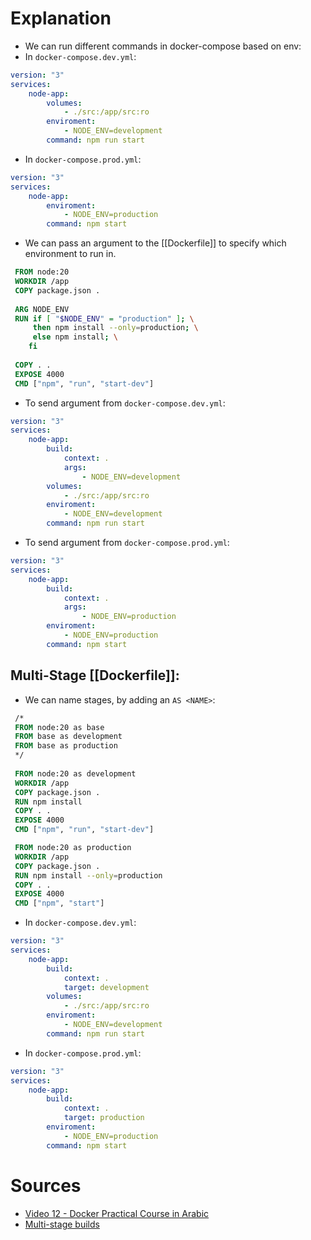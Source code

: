 # Explanation

- We can run different commands in docker-compose based on env:
- In `docker-compose.dev.yml`:
```docker-compose.yml
version: "3"
services:
	node-app: 
		volumes:
			- ./src:/app/src:ro
		enviroment:
			- NODE_ENV=development
		command: npm run start
```
-  In `docker-compose.prod.yml`:
```docker-compose.yml
version: "3"
services:
	node-app: 
		enviroment:
			- NODE_ENV=production
		command: npm start
```
- We can pass an argument to the [[Dockerfile]] to specify which environment to run in.
```Dockerfile
 FROM node:20 
 WORKDIR /app 
 COPY package.json .
 
 ARG NODE_ENV
 RUN if [ "$NODE_ENV" = "production" ]; \
	 then npm install --only=production; \
	 else npm install; \
	fi
	 
 COPY . .
 EXPOSE 4000
 CMD ["npm", "run", "start-dev"]
```
- To send argument from `docker-compose.dev.yml`:
```docker-compose.yml
version: "3"
services:
	node-app: 
		build:
			context: .
			args:
				- NODE_ENV=development
		volumes:
			- ./src:/app/src:ro
		enviroment:
			- NODE_ENV=development
		command: npm run start
```
- To send argument from `docker-compose.prod.yml`:
```docker-compose.yml
version: "3"
services:
	node-app: 
		build:
			context: .
			args:
				- NODE_ENV=production
		enviroment:
			- NODE_ENV=production
		command: npm start
```
## Multi-Stage [[Dockerfile]]:
- We can name stages, by adding an `AS <NAME>`:
```Dockerfile
 /*
 FROM node:20 as base
 FROM base as development
 FROM base as production
 */
 
 FROM node:20 as development
 WORKDIR /app 
 COPY package.json .
 RUN npm install	 
 COPY . .
 EXPOSE 4000
 CMD ["npm", "run", "start-dev"]

 FROM node:20 as production
 WORKDIR /app 
 COPY package.json .
 RUN npm install --only=production	 
 COPY . .
 EXPOSE 4000
 CMD ["npm", "start"]
```
- In `docker-compose.dev.yml`:
```docker-compose.yml
version: "3"
services:
	node-app: 
		build:
			context: .
			target: development
		volumes:
			- ./src:/app/src:ro
		enviroment:
			- NODE_ENV=development
		command: npm run start
```
- In `docker-compose.prod.yml`:
```docker-compose.yml
version: "3"
services:
	node-app: 
		build:
			context: .
			target: production
		enviroment:
			- NODE_ENV=production
		command: npm start
```

# Sources
- [Video 12 - Docker Practical Course in Arabic](https://youtu.be/2-bbh5kmNSc?si=pLnuCrkRoZf2P7-C)
- [Multi-stage builds](https://docs.docker.com/build/building/multi-stage/)